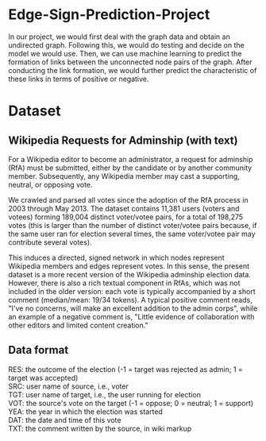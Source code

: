 # Edge-Sign-Prediction-Project
In our project, we would first deal with the graph data and obtain an undirected graph. Following this, we would do testing and decide on the model we would use. Then, we can use machine learning to predict the formation of links between the unconnected node pairs of the graph. After conducting the link formation, we would further predict the characteristic of these links in terms of positive or negative.

# Dataset
## Wikipedia Requests for Adminship (with text)
For a Wikipedia editor to become an administrator, a request for adminship (RfA) must be submitted, either by the candidate or by another community member. Subsequently, any Wikipedia member may cast a supporting, neutral, or opposing vote.

We crawled and parsed all votes since the adoption of the RfA process in 2003 through May 2013. The dataset contains 11,381 users (voters and votees) forming 189,004 distinct voter/votee pairs, for a total of 198,275 votes (this is larger than the number of distinct voter/votee pairs because, if the same user ran for election several times, the same voter/votee pair may contribute several votes).

This induces a directed, signed network in which nodes represent Wikipedia members and edges represent votes. In this sense, the present dataset is a more recent version of the Wikipedia adminship election data. However, there is also a rich textual component in RfAs, which was not included in the older version: each vote is typically accompanied by a short comment (median/mean: 19/34 tokens). A typical positive comment reads, "I've no concerns, will make an excellent addition to the admin corps", while an example of a negative comment is, "Little evidence of collaboration with other editors and limited content creation."
## Data format
RES: the outcome of the election (-1 = target was rejected as admin; 1 = target was accepted)  
SRC: user name of source, i.e., voter  
TGT: user name of target, i.e., the user running for election  
VOT: the source's vote on the target (-1 = oppose; 0 = neutral; 1 = support)  
YEA: the year in which the election was started  
DAT: the date and time of this vote  
TXT: the comment written by the source, in wiki markup  